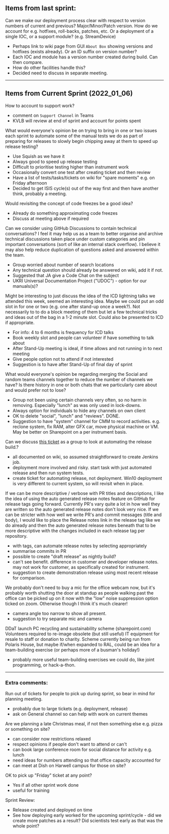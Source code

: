 ## Items from last sprint: 

Can we make our deployment process clear with respect to version numbers of current and previous?  Major/Minor/Patch version.
How do we account for e.g. hotfixes, roll-backs, patches, etc.  Or a deployment of a single IOC, or a support module? (e.g. StreamDevice)

- Perhaps link to wiki page from GUI `About Box` showing versions and hotfixes (exists already).  Or an ID suffix on version number?
- Each IOC and module has a version number created during build.  Can then compare.
- How do other facilities handle this?
- Decided need to discuss in separate meeting.

-------------------------------

## Items from Current Sprint (2022_01_06)

How to account to support work?

- comment on `Support Channel` in Teams
- KVLB will review at end of sprint and account for points spent


What would everyone's opinion be on trying to bring in one or two issues each sprint to automate some of the manual tests we do as part of preparing for releases to slowly begin chipping away at them to speed up release testing?

- Use Squish as we have it
- Always good to speed up release testing
- Difficult to prioritise testing higher than instrument work
- Occasionally convert one test after creating ticket and then review
- Have a list of tests/tasks/tickets on wiki for "spare moments" e.g. on Friday afternoon
- Decided to get ISIS cycle(s) out of the way first and then have another think, probably a meeting.


Would revisiting the concept of code freezes be a good idea?

- Already do something approximating code freezes
- Discuss at meeting above if required 


Can we consider using GitHub Discussions to contain technical conversations?  I feel it may help us as a team to better organise and archive technical discussions taken place under custom categories and pin important conversations (sort of like an internal stack overflow). I believe it may also help reduce duplication of questions asked and answered within the team. 

- Group worried about number of search locations
- Any technical question should already be answered on wiki, add it if not.
- Suggested that JA give a Code Chat on the subject
- UKRI Universal Documentation Project ("UDOC") - option for our manuals(s)?


Might be interesting to just discuss the idea of the ICD lightning talks we attended this week, seemed an interesting idea.  Maybe we could put an odd slot in for one or two (e.g. one after stand-up once a week?).  Not necessarily to to do a block meeting of them but let a few technical tricks and ideas out of the bag in a 1-2 minute slot. Could also be presented to ICD if appropriate.

- For info: 4 to 6 months is frequency for ICD talks
- Book weekly slot and people can volunteer if have something to talk about
- After Stand-Up meeting is ideal, if time allows and not running in to next meeting
- Give people option not to attend if not interested
- Suggestion is to have after Stand-Up of final day of sprint


What would everyone's opinion be regarding merging the Social and random teams channels together to reduce the number of channels we have?
Is there history in one or both chats that we particularly care about and would prefer not to lose?

- Group not been using certain channels very often, so no harm in removing.  Especially "lunch" as was only used in lock-downs.
- Always option for individuals to hide any channels on own client
- OK to delete "social", "lunch" and "reviews". DONE.
- Suggestion to have "system" channel for CMM to record activities.  e.g. reclone system, fix RAM, alter GFX car, move physical machine or VM.  May be better on Sharepoint on a per instrument basis.


Can we discuss [this ticket](https://github.com/ISISComputingGroup/IBEX/issues/6973#issuecomment-1015399722) as a group to look at automating the release build.?
- all documented on wiki, so assumed straightforward to create Jenkins job.
- deployment more involved and risky.  start task with just automated release and then run system tests.
- create ticket for automating release, not deployment.  Win10 deployment is very different to current system, so will revisit when in place.


If we can be more descriptive / verbose with PR titles and descriptions, I like the idea of using the auto generated release notes feature on GitHub for release tags going forward. Currently PR's vary quite a lot in how well they are written so the auto generated release notes don't look very nice.
If we can be stricter with how well we write PR's and commit messages (title and body), I would like to place the Release notes link in the release tag like we do already and then the auto generated release notes beneath that to be more descriptive with the changes included in each release tag per repository.

- with tags, can automate release notes by selecting appropriately
- summarise commits in PR
- possible to create "draft release" as nightly build?  
- can't see benefit.  difference in customer and developer release notes.  may not work for customer, as specifically created for instrument. 
- suggestion to create demonstration release using most recent release for comparison.



We probably don't need to buy a mic for the office webcam now, but it's probably worth shutting the door at standup as people walking past the office can be picked up on it now with the "low" noise suppression option ticked on zoom. Otherwise though I think it's much clearer! 

- camera angle too narrow to show all present.
- suggestion to try separate mic and camera


DDaT launch PC recycling and sustainability scheme (sharepoint.com) Volunteers required to re-image obsolete (but still useful) IT equipment for resale to staff or donation to charity.  Scheme currently being run from Polaris House, but maybe if/when expanded to RAL, could be an idea for a team-building exercise (or perhaps more of a busman's holiday!)

- probably more useful team-building exercises we could do, like joint programming, or hack-a-thon.


-------------------------------


### Extra comments:

Run out of tickets for people to pick up during sprint, so bear in mind for planning meeting.

- probably due to large tickets (e.g. deployment, release)
- ask on General channel so can help with work on current themes


Are we planning a late Christmas meal, if not then something else e.g. pizza or something on site?

- can consider now restrictions relaxed
- respect opinions if people don't want to attend or can't
- can book large conference room for social distance for activity e.g. lunch
- need ideas for numbers attending so that office capacity accounted for
- can meet at Dish on Harwell campus for those on site?


OK to pick up "Friday" ticket at any point?

- Yes if all other sprint work done
- useful for training


Sprint Review:

- Release created and deployed on time
- See how deploying early worked for the upcoming sprint/cycle - did we create more patches as a result?  Did scientists test early as that was the whole point?


